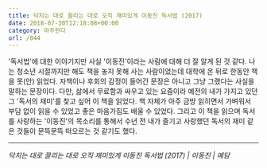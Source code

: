 ```yaml
---
title: 닥치는 대로 끌리는 대로 오직 재미있게 이동진 독서법 (2017)
date: 2018-07-30T12:18:08+00:00
category: 마주한다
url: /844
---
```


'독서법'에 대한 이야기지만 사실 '이동진'이라는 사람에 대해 더 잘 알게 된 것 같다. 나는 청소년 시절까지만 해도 책을 놓지 못해 사는 사람이었는데 대학에 온 뒤로 한동안 책을 못(안) 읽었다. 자책이나 후회의 감정이 들어간 문장은 아니고 그냥 그랬다는 사실을 말하는 문장이다. 다만, 삶에서 무료함과 싸우고 있는 요즘이라 예전의 내가 가지고 있던 그 '독서의 재미'를 찾고 싶어 이 책을 읽었다. 책 자체가 아주 금방 읽히면서 가벼워서 부담 없이 읽을 수 있었고 좋은 마음가짐도 배울 수 있었다. 그리고 이 책을 읽으며 독서를 사랑하는 '이동진'의 목소리를 통해서 수년 전 내가 즐기고 사랑했던 독서의 재미 같은 것들이 문뜩문뜩 떠오르는 것 같기도 했다.

---

_닥치는 대로 끌리는 대로 오직 재미있게 이동진 독서법 (2017) | 이동진 | 예담_
